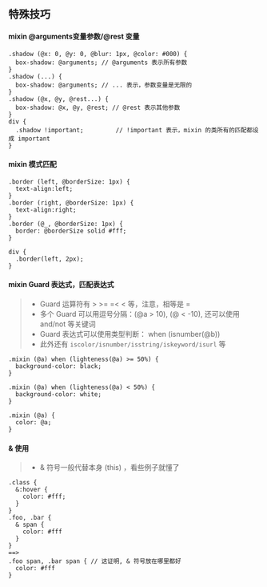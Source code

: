 ## 特殊技巧 

#### mixin @arguments变量参数/@rest 变量
```less
.shadow (@x: 0, @y: 0, @blur: 1px, @color: #000) {
  box-shadow: @arguments; // @arguments 表示所有参数
}
.shadow (...) {
  box-shadow: @arguments; // ... 表示，参数变量是无限的
}
.shadow (@x, @y, @rest...) {
  box-shadow: @x, @y, @rest; // @rest 表示其他参数
}
div {
  .shadow !important;         // !important 表示，mixin 的类所有的匹配都设成 important
}
```

#### mixin 模式匹配
```less
.border (left, @borderSize: 1px) {
  text-align:left;
}
.border (right, @borderSize: 1px) {
  text-align:right;
}
.border (@_, @borderSize: 1px) {
  border: @borderSize solid #fff;
}

div {
  .border(left, 2px);
}
```

#### mixin Guard 表达式，匹配表达式
> * Guard 运算符有 > >= =< < 等，注意，相等是 = 
> * 多个 Guard 可以用逗号分隔：(@a > 10), (@ < -10), 还可以使用 and/not 等关键词
> * Guard 表达式可以使用类型判断： when (isnumber(@b))
> * 此外还有 `iscolor/isnumber/isstring/iskeyword/isurl` 等

```less
.mixin (@a) when (lighteness(@a) >= 50%) {
  background-color: black;
}

.mixin (@a) when (lighteness(@a) < 50%) {
  background-color: white;
}

.mixin (@a) {
  color: @a;
}
```

#### & 使用
> * & 符号一般代替本身 (this) ，看些例子就懂了

```less
.class {
  &:hover {
    color: #fff;
  }
}
.foo, .bar {
  & span {
    color: #fff
  }
}
==> 
.foo span, .bar span { // 这证明, & 符号放在哪里都好
  color: #fff
}
```
